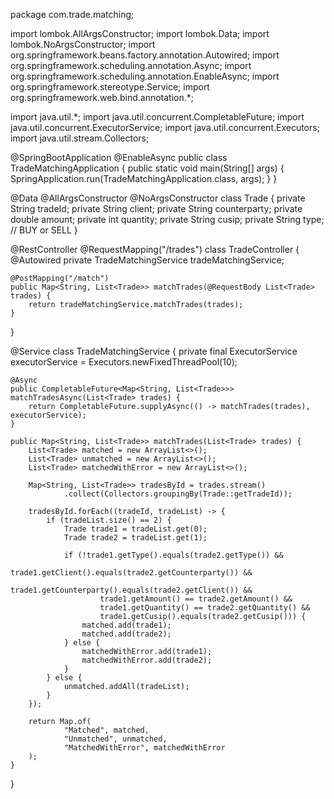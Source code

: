 package com.trade.matching;

import lombok.AllArgsConstructor;
import lombok.Data;
import lombok.NoArgsConstructor;
import org.springframework.beans.factory.annotation.Autowired;
import org.springframework.scheduling.annotation.Async;
import org.springframework.scheduling.annotation.EnableAsync;
import org.springframework.stereotype.Service;
import org.springframework.web.bind.annotation.*;

import java.util.*;
import java.util.concurrent.CompletableFuture;
import java.util.concurrent.ExecutorService;
import java.util.concurrent.Executors;
import java.util.stream.Collectors;

@SpringBootApplication
@EnableAsync
public class TradeMatchingApplication {
    public static void main(String[] args) {
        SpringApplication.run(TradeMatchingApplication.class, args);
    }
}

@Data
@AllArgsConstructor
@NoArgsConstructor
class Trade {
    private String tradeId;
    private String client;
    private String counterparty;
    private double amount;
    private int quantity;
    private String cusip;
    private String type; // BUY or SELL
}

@RestController
@RequestMapping("/trades")
class TradeController {
    @Autowired
    private TradeMatchingService tradeMatchingService;

    @PostMapping("/match")
    public Map<String, List<Trade>> matchTrades(@RequestBody List<Trade> trades) {
        return tradeMatchingService.matchTrades(trades);
    }
}

@Service
class TradeMatchingService {
    private final ExecutorService executorService = Executors.newFixedThreadPool(10);

    @Async
    public CompletableFuture<Map<String, List<Trade>>> matchTradesAsync(List<Trade> trades) {
        return CompletableFuture.supplyAsync(() -> matchTrades(trades), executorService);
    }

    public Map<String, List<Trade>> matchTrades(List<Trade> trades) {
        List<Trade> matched = new ArrayList<>();
        List<Trade> unmatched = new ArrayList<>();
        List<Trade> matchedWithError = new ArrayList<>();

        Map<String, List<Trade>> tradesById = trades.stream()
                .collect(Collectors.groupingBy(Trade::getTradeId));

        tradesById.forEach((tradeId, tradeList) -> {
            if (tradeList.size() == 2) {
                Trade trade1 = tradeList.get(0);
                Trade trade2 = tradeList.get(1);
                
                if (!trade1.getType().equals(trade2.getType()) &&
                        trade1.getClient().equals(trade2.getCounterparty()) &&
                        trade1.getCounterparty().equals(trade2.getClient()) &&
                        trade1.getAmount() == trade2.getAmount() &&
                        trade1.getQuantity() == trade2.getQuantity() &&
                        trade1.getCusip().equals(trade2.getCusip())) {
                    matched.add(trade1);
                    matched.add(trade2);
                } else {
                    matchedWithError.add(trade1);
                    matchedWithError.add(trade2);
                }
            } else {
                unmatched.addAll(tradeList);
            }
        });

        return Map.of(
                "Matched", matched,
                "Unmatched", unmatched,
                "MatchedWithError", matchedWithError
        );
    }
}
